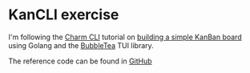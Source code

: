 # KanCLI exercise

I'm following the [Charm CLI] tutorial on [building
a simple KanBan board] using Golang and the
[BubbleTea] TUI library.

The reference code can be found in [GitHub][kancli]

[Charm CLI]: https://www.youtube.com/@charmcli
[building a simple KanBan board]: https://www.youtube.com/watch?v=ZA93qgdLUzM&list=PLLLtqOZfy0pcFoSIeGXO-SOaP9qLqd_H6
[BubbleTea]: https://github.com/charmbracelet/bubbletea/
[kancli]: https://github.com/charmbracelet/kancli